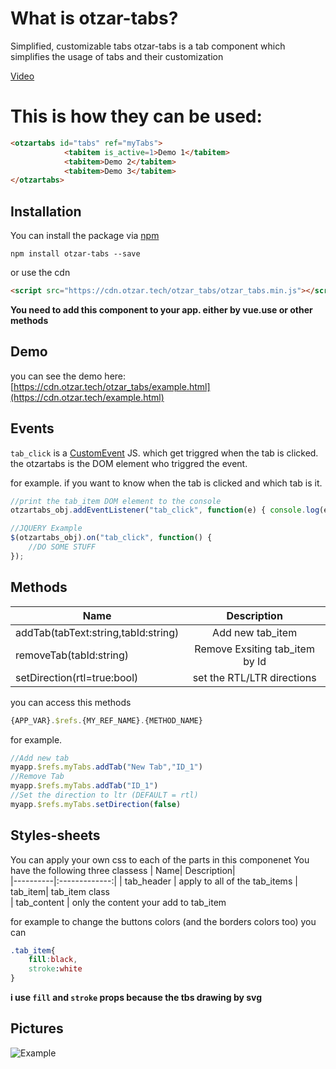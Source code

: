 #  What is otzar-tabs?
Simplified, customizable tabs otzar-tabs is a tab component which simplifies the usage of tabs and their customization

[Video](https://prod.otzar.tech/otzar_tabs/demo.avi)

# This is how they can be used:

```html
<otzartabs id="tabs" ref="myTabs">
            <tabitem is_active=1>Demo 1</tabitem>
            <tabitem>Demo 2</tabitem>
            <tabitem>Demo 3</tabitem>
</otzartabs>
```

## Installation

You can install the package via [npm](https://www.npmjs.com)

`npm install otzar-tabs --save`

or use the cdn

```html
<script src="https://cdn.otzar.tech/otzar_tabs/otzar_tabs.min.js"></script>
```

**You need to add this component to your app. either by vue.use or other methods**
## Demo

you can see the demo here: [https://cdn.otzar.tech/otzar_tabs/example.html](https://cdn.otzar.tech/example.html)
## Events

`tab_click` is a [CustomEvent](https://developer.mozilla.org/en-US/docs/Web/API/CustomEvent/CustomEvent) JS. which get triggred when the tab is clicked. the otzartabs is the DOM element who triggred the event.

for example. if you want to know when the tab is clicked and which tab is it.
````javascript
//print the tab_item DOM element to the console
otzartabs_obj.addEventListener("tab_click", function(e) { console.log(e.detail) });

//JQUERY Example
$(otzartabs_obj).on("tab_click", function() {
	//DO SOME STUFF
});
````

## Methods
| Name|      Description|  
|----------|:-------------:|
| addTab(tabText:string,tabId:string) |  Add new tab_item 
| removeTab(tabId:string) |    Remove Exsiting tab_item by Id   
| setDirection(rtl=true:bool) | set the RTL/LTR directions 

you can access this methods 
```js
{APP_VAR}.$refs.{MY_REF_NAME}.{METHOD_NAME}
```
for example. 
```js
//Add new tab
myapp.$refs.myTabs.addTab("New Tab","ID_1")
//Remove Tab
myapp.$refs.myTabs.addTab("ID_1")
//Set the direction to ltr (DEFAULT = rtl)
myapp.$refs.myTabs.setDirection(false)
```

## Styles-sheets

You can apply your own css to each of the parts in this componenet
You have the following three classess
| Name|      Description|  
|----------|:-------------:|
| tab_header |  apply to all of the tab_items
| tab_item|    tab_item class  
| tab_content | only the content your add to tab_item

for example to change the buttons colors (and the borders colors too)  you can 
```css
.tab_item{
	fill:black,
	stroke:white
}
```
**i use `fill` and `stroke` props because the tbs drawing by svg**

## Pictures
![Example](https://cdn.otzar.tech/otzar_tabs/demo_rtl.png)

